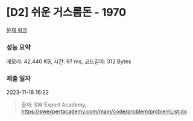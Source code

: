 # [D2] 쉬운 거스름돈 - 1970 

[문제 링크](https://swexpertacademy.com/main/code/problem/problemDetail.do?contestProbId=AV5PsIl6AXIDFAUq) 

### 성능 요약

메모리: 42,440 KB, 시간: 97 ms, 코드길이: 312 Bytes

### 제출 일자

2023-11-18 16:22



> 출처: SW Expert Academy, https://swexpertacademy.com/main/code/problem/problemList.do